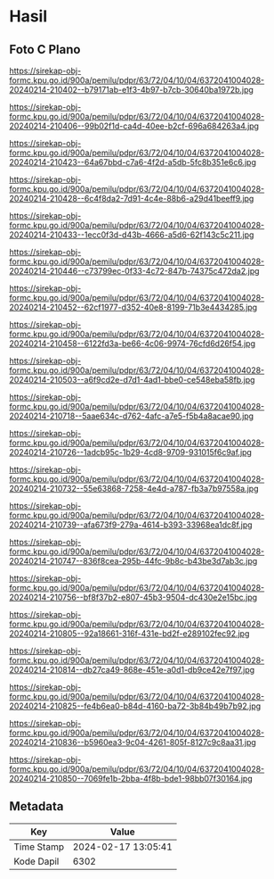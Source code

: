 # Hasil

## Foto C Plano

https://sirekap-obj-formc.kpu.go.id/900a/pemilu/pdpr/63/72/04/10/04/6372041004028-20240214-210402--b79171ab-e1f3-4b97-b7cb-30640ba1972b.jpg

https://sirekap-obj-formc.kpu.go.id/900a/pemilu/pdpr/63/72/04/10/04/6372041004028-20240214-210406--99b02f1d-ca4d-40ee-b2cf-696a684263a4.jpg

https://sirekap-obj-formc.kpu.go.id/900a/pemilu/pdpr/63/72/04/10/04/6372041004028-20240214-210423--64a67bbd-c7a6-4f2d-a5db-5fc8b351e6c6.jpg

https://sirekap-obj-formc.kpu.go.id/900a/pemilu/pdpr/63/72/04/10/04/6372041004028-20240214-210428--6c4f8da2-7d91-4c4e-88b6-a29d41beeff9.jpg

https://sirekap-obj-formc.kpu.go.id/900a/pemilu/pdpr/63/72/04/10/04/6372041004028-20240214-210433--1ecc0f3d-d43b-4666-a5d6-62f143c5c211.jpg

https://sirekap-obj-formc.kpu.go.id/900a/pemilu/pdpr/63/72/04/10/04/6372041004028-20240214-210446--c73799ec-0f33-4c72-847b-74375c472da2.jpg

https://sirekap-obj-formc.kpu.go.id/900a/pemilu/pdpr/63/72/04/10/04/6372041004028-20240214-210452--62cf1977-d352-40e8-8199-71b3e4434285.jpg

https://sirekap-obj-formc.kpu.go.id/900a/pemilu/pdpr/63/72/04/10/04/6372041004028-20240214-210458--6122fd3a-be66-4c06-9974-76cfd6d26f54.jpg

https://sirekap-obj-formc.kpu.go.id/900a/pemilu/pdpr/63/72/04/10/04/6372041004028-20240214-210503--a6f9cd2e-d7d1-4ad1-bbe0-ce548eba58fb.jpg

https://sirekap-obj-formc.kpu.go.id/900a/pemilu/pdpr/63/72/04/10/04/6372041004028-20240214-210718--5aae634c-d762-4afc-a7e5-f5b4a8acae90.jpg

https://sirekap-obj-formc.kpu.go.id/900a/pemilu/pdpr/63/72/04/10/04/6372041004028-20240214-210726--1adcb95c-1b29-4cd8-9709-931015f6c9af.jpg

https://sirekap-obj-formc.kpu.go.id/900a/pemilu/pdpr/63/72/04/10/04/6372041004028-20240214-210732--55e63868-7258-4e4d-a787-fb3a7b97558a.jpg

https://sirekap-obj-formc.kpu.go.id/900a/pemilu/pdpr/63/72/04/10/04/6372041004028-20240214-210739--afa673f9-279a-4614-b393-33968ea1dc8f.jpg

https://sirekap-obj-formc.kpu.go.id/900a/pemilu/pdpr/63/72/04/10/04/6372041004028-20240214-210747--836f8cea-295b-44fc-9b8c-b43be3d7ab3c.jpg

https://sirekap-obj-formc.kpu.go.id/900a/pemilu/pdpr/63/72/04/10/04/6372041004028-20240214-210756--bf8f37b2-e807-45b3-9504-dc430e2e15bc.jpg

https://sirekap-obj-formc.kpu.go.id/900a/pemilu/pdpr/63/72/04/10/04/6372041004028-20240214-210805--92a18661-316f-431e-bd2f-e289102fec92.jpg

https://sirekap-obj-formc.kpu.go.id/900a/pemilu/pdpr/63/72/04/10/04/6372041004028-20240214-210814--db27ca49-868e-451e-a0d1-db9ce42e7f97.jpg

https://sirekap-obj-formc.kpu.go.id/900a/pemilu/pdpr/63/72/04/10/04/6372041004028-20240214-210825--fe4b6ea0-b84d-4160-ba72-3b84b49b7b92.jpg

https://sirekap-obj-formc.kpu.go.id/900a/pemilu/pdpr/63/72/04/10/04/6372041004028-20240214-210836--b5960ea3-9c04-4261-805f-8127c9c8aa31.jpg

https://sirekap-obj-formc.kpu.go.id/900a/pemilu/pdpr/63/72/04/10/04/6372041004028-20240214-210850--7069fe1b-2bba-4f8b-bde1-98bb07f30164.jpg


## Metadata

| Key        | Value               |
| ---------- | ------------------- |
| Time Stamp | 2024-02-17 13:05:41 |
| Kode Dapil | 6302                |



